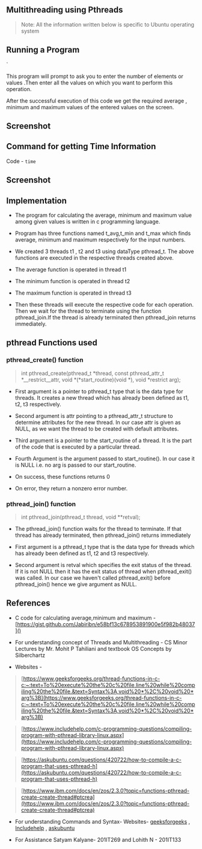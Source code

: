 ## Multithreading using Pthreads

> Note: All the information written below is specific to Ubuntu operating system

## Running a Program
`

This program will prompt to ask you to enter the number of elements or values .Then enter all the values on which you want to perform this operation.

After the successful execution of this code we get the required average , minimum and maximum values of the entered values on the screen.

## Screenshot 



## Command for getting Time Information

Code - `time `

## Screenshot



## Implementation

- The program for calculating the average, minimum and maximum value among given values is written in c programming language.

- Program has three functions named t_avg,t_min and t_max which finds average, minimum and maximum respectively for the input numbers.

- We created 3 threads t1 , t2 and t3 using dataType pthread_t. The above functions are executed in the respective threads created above.

- The average function is operated in thread t1
- The minimum function is operated in thread t2
- The maximum function is operated in thread t3
- Then these threads will execute the respective code for each operation. Then we wait for the thread to terminate using the function pthread_join.If the thread is  already terminated then pthread_join returns immediately.

## pthread Functions used

### pthread_create() function


> int pthread_create(pthread_t *thread, const pthread_attr_t *__restrict__attr, void *(*start_routine)(void *), void *restrict arg);

- First argument is a pointer to pthread_t type that is the data type for threads. It creates a new thread which has already been defined as t1, t2, t3 respectively.

- Second argument is attr pointing to a pthread_attr_t structure to determine attributes for the new thread. In our case attr is given as NULL, as we want the thread to be created with default attributes.

- Third argument is a pointer to the start_routine of a thread. It is the part of the code that is executed by a particular thread.

- Fourth Argument is the argument passed to start_routine(). In our case it is NULL i.e. no arg is passed to our start_routine.

- On success, these functions returns 0

- On error, they return a nonzero error number.

### pthread_join() function

>int pthread_join(pthread_t thread, void **retval);

- The pthread_join() function waits for the thread to terminate. If that thread has already terminated, then pthread_join() returns immediately

- First argument is a pthread_t type that is the data type for threads which has already been defined as t1, t2 and t3 respectively.

- Second argument is retval which specifies the exit status of the thread. If it is not NULL then it has the exit status of thread when pthread_exit() was called. In our case we haven't called pthread_exit() before pthread_join() hence we give argument as NULL.






## References

- C code for calculating average,minimum and maximum - [https://gist.github.com/Jabiribn/e58bf13c678953891900e5f982b48037]() 

- For understanding concept of Threads and Multithreading - CS Minor Lectures by Mr. Mohit P Tahiliani and textbook OS Concepts by Silberchartz

- Websites -

> [https://www.geeksforgeeks.org/thread-functions-in-c-c:~:text=To%20execute%20the%20c%20file,line%20while%20compiling%20the%20file.&text=Syntax%3A,void%20*%2C%20void%20*arg%3B](https://www.geeksforgeeks.org/thread-functions-in-c-c:~:text=To%20execute%20the%20c%20file,line%20while%20compiling%20the%20file.&text=Syntax%3A,void%20*%2C%20void%20*arg%3B)

> [https://www.includehelp.com/c-programming-questions/compiling-program-with-pthread-library-linux.aspx](https://www.includehelp.com/c-programming-questions/compiling-program-with-pthread-library-linux.aspx)

> [https://askubuntu.com/questions/420722/how-to-compile-a-c-program-that-uses-pthread-h](https://askubuntu.com/questions/420722/how-to-compile-a-c-program-that-uses-pthread-h)

> [https://www.ibm.com/docs/en/zos/2.3.0?topic=functions-pthread-create-create-thread#ptcrea](https://www.ibm.com/docs/en/zos/2.3.0?topic=functions-pthread-create-create-thread#ptcrea)



- For understanding Commands and Syntax-
 Websites- [geeksforgeeks](https://www.geeksforgeeks.org/thread-functions-in-c-c/#:~:text=To%20execute%20the%20c%20file,line%20while%20compiling%20the%20file.&text=Syntax%3A,void%20*%2C%20void%20*arg%3B) ,
 [Includehelp](https://www.includehelp.com/c-programming-questions/compiling-program-with-pthread-library-linux.aspx) , [askubuntu](https://askubuntu.com/questions/420722/how-to-compile-a-c-program-that-uses-pthread-h)

- For Assistance Satyam Kalyane- 201IT269 and Lohith N - 201IT133




